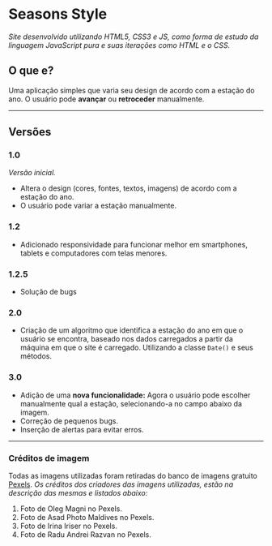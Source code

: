 # Seasons Style
 *Site desenvolvido utilizando HTML5, CSS3 e JS, como forma de estudo da linguagem JavaScript pura e suas iterações como  HTML e o CSS.*

## O que e?
Uma aplicação simples que varia seu design de acordo com a estação do ano. O usuário pode **avançar** ou **retroceder** manualmente.

***

## Versões
### 1.0
*Versão inicial.*
* Altera o design (cores, fontes, textos, imagens) de acordo com a estação do ano.
* O usuário pode variar a estação manualmente.

### 1.2
* Adicionado responsividade para funcionar melhor em smartphones, tablets e computadores com telas menores.

### 1.2.5
* Solução de bugs

### 2.0
* Criação de um algoritmo que identifica a estação do ano em que o usuário se encontra, baseado nos dados carregados a partir da máquina em que o site é carregado. Utilizando a classe `Date()` e seus métodos.

### 3.0 
* Adição de uma **nova funcionalidade:** Agora o usuário pode escolher manualmente qual a estação, selecionando-a no campo abaixo da imagem.
* Correção de pequenos bugs.
* Inserção de alertas para evitar erros.

***

### Créditos de imagem
Todas as imagens utilizadas foram retiradas do banco de imagens gratuito [Pexels](https://www.pexels.com/pt-br/).
*Os créditos dos criadores das imagens utilizadas, estão na descrição das mesmas e listados abaixo:*
1. Foto de Oleg Magni no Pexels.
1. Foto de Asad Photo Maldives no Pexels.
1. Foto de Irina Iriser no Pexels.
1. Foto de Radu Andrei Razvan no Pexels.
